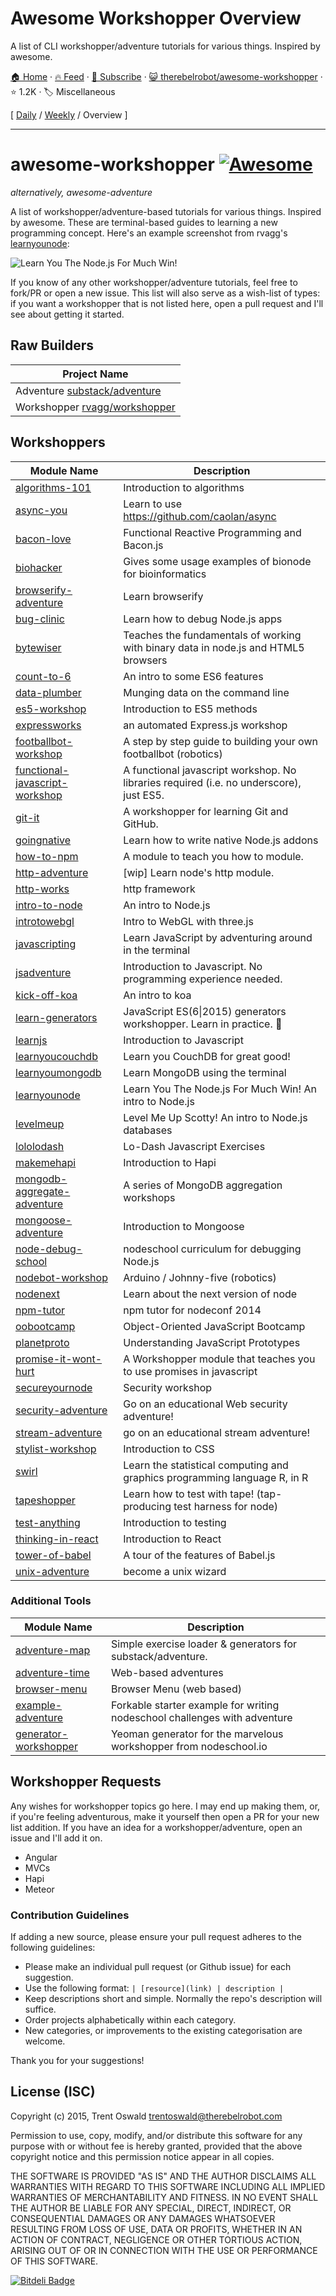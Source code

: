 # Awesome Workshopper Overview

A list of CLI workshopper/adventure tutorials for various things. Inspired by awesome.

[🏠 Home](/README.md) · [🔥 Feed](https://test.trackawesomelist.com/therebelrobot/awesome-workshopper/rss.xml) · [📮 Subscribe](https://trackawesomelist.us17.list-manage.com/subscribe?u=d2f0117aa829c83a63ec63c2f&id=36a103854c) · [😺 therebelrobot/awesome-workshopper](https://github.com/therebelrobot/awesome-workshopper/blob/master/README.md) · ⭐ 1.2K · 🏷️ Miscellaneous

[ [Daily](/content/therebelrobot/awesome-workshopper/README.md) / [Weekly](/content/therebelrobot/awesome-workshopper/week/README.md) / Overview ]

---

# awesome-workshopper [![Awesome](https://cdn.rawgit.com/sindresorhus/awesome/d7305f38d29fed78fa85652e3a63e154dd8e8829/media/badge.svg)](https://github.com/sindresorhus/awesome)

*alternatively, awesome-adventure*

A list of workshopper/adventure-based tutorials for various things. Inspired by awesome. These are terminal-based guides to learning a new programming concept. Here's an example screenshot from rvagg's [learnyounode](https://github.com/workshopper/learnyounode):

![Learn You The Node.js For Much Win!](https://raw.github.com/rvagg/learnyounode/master/learnyounode.png)

If you know of any other workshopper/adventure tutorials, feel free to fork/PR or open a new issue. This list will also serve as a wish-list of types: if you want a workshopper that is not listed here, open a pull request and I'll see about getting it started.

## Raw Builders

| Project Name                                                                |
| --------------------------------------------------------------------------- |
| Adventure [substack/adventure](https://github.com/substack/adventure)       |
| Workshopper [rvagg/workshopper](https://github.com/workshopper/workshopper) |

## Workshoppers

| Module Name                                                                                  | Description                                                                             |
| -------------------------------------------------------------------------------------------- | --------------------------------------------------------------------------------------- |
| [algorithms-101](https://github.com/linclark/algorithms-101)                                 | Introduction to algorithms                                                              |
| [async-you](https://github.com/bulkan/async-you)                                             | Learn to use <https://github.com/caolan/async>                                          |
| [bacon-love](https://github.com/mikaelbr/bacon-love)                                         | Functional Reactive Programming and Bacon.js                                            |
| [biohacker](https://github.com/bionode/biohacker)                                            | Gives some usage examples of bionode for bioinformatics                                 |
| [browserify-adventure](https://github.com/substack/browserify-adventure)                     | Learn browserify                                                                        |
| [bug-clinic](https://github.com/othiym23/bug-clinic)                                         | Learn how to debug Node.js apps                                                         |
| [bytewiser](https://github.com/maxogden/bytewiser)                                           | Teaches the fundamentals of working with binary data in node.js and HTML5 browsers      |
| [count-to-6](https://github.com/domenic/count-to-6)                                          | An intro to some ES6 features                                                           |
| [data-plumber](https://github.com/maxogden/data-plumber)                                     | Munging data on the command line                                                        |
| [es5-workshop](https://github.com/timoxley/es5-workshop)                                     | Introduction to ES5 methods                                                             |
| [expressworks](https://github.com/azat-co/expressworks)                                      | an automated Express.js workshop                                                        |
| [footballbot-workshop](https://github.com/alanshaw/footballbot-workshop)                     | A step by step guide to building your own footballbot (robotics)                        |
| [functional-javascript-workshop](https://github.com/timoxley/functional-javascript-workshop) | A functional javascript workshop. No libraries required (i.e. no underscore), just ES5. |
| [git-it](https://github.com/jlord/git-it)                                                    | A workshopper for learning Git and GitHub.                                              |
| [goingnative](https://github.com/workshopper/goingnative)                                    | Learn how to write native Node.js addons                                                |
| [how-to-npm](https://github.com/npm/how-to-npm)                                              | A module to teach you how to module.                                                    |
| [http-adventure](https://github.com/yoshuawuyts/http-adventure)                              | \[wip] Learn node's http module.                                                        |
| [http-works](https://github.com/Raynos/http-works)                                           | http framework                                                                          |
| [intro-to-node](https://github.com/sherodtaylor/intro-to-node)                               | An intro to Node.js                                                                     |
| [introtowebgl](https://github.com/alexmackey/IntroToWebGLWithThreeJS)                        | Intro to WebGL with three.js                                                            |
| [javascripting](https://github.com/sethvincent/javascripting)                                | Learn JavaScript by adventuring around in the terminal                                  |
| [jsadventure](https://github.com/mk30/jsadventure)                                           | Introduction to Javascript. No programming experience needed.                           |
| [kick-off-koa](https://github.com/koajs/kick-off-koa)                                        | An intro to koa                                                                         |
| [learn-generators](https://github.com/isRuslan/learn-generators)                             | JavaScript ES(6\|2015) generators workshopper. Learn in practice. :metal:               |
| [learnjs](https://github.com/mikeal/learnjs)                                                 | Introduction to Javascript                                                              |
| [learnyoucouchdb](https://github.com/robertkowalski/learnyoucouchdb)                         | Learn you CouchDB for great good!                                                       |
| [learnyoumongodb](https://github.com/braz/learnyoumongodb)                                   | Learn MongoDB using the terminal                                                        |
| [learnyounode](https://github.com/workshopper/learnyounode)                                  | Learn You The Node.js For Much Win! An intro to Node.js                                 |
| [levelmeup](https://github.com/workshopper/levelmeup)                                        | Level Me Up Scotty! An intro to Node.js databases                                       |
| [lololodash](https://github.com/mdunisch/lololodash)                                         | Lo-Dash Javascript Exercises                                                            |
| [makemehapi](https://github.com/nvcexploder/makemehapi)                                      | Introduction to Hapi                                                                    |
| [mongodb-aggregate-adventure](https://github.com/braz/mongodb-aggregate-adventure)           | A series of MongoDB aggregation workshops                                               |
| [mongoose-adventure](https://github.com/wearefractal/mongoose-adventure)                     | Introduction to Mongoose                                                                |
| [node-debug-school](https://github.com/joyent/node-debug-school)                             | nodeschool curriculum for debugging Node.js                                             |
| [nodebot-workshop](https://github.com/tableflip/nodebot-workshop)                            | Arduino / Johnny-five (robotics)                                                        |
| [nodenext](https://github.com/geek/nodenext)                                                 | Learn about the next version of node                                                    |
| [npm-tutor](https://github.com/timoxley/npm-tutor)                                           | npm tutor for nodeconf 2014                                                             |
| [oobootcamp](https://github.com/winsonwq/OOBootcamp.js)                                      | Object-Oriented JavaScript Bootcamp                                                     |
| [planetproto](https://github.com/sporto/planetproto)                                         | Understanding JavaScript Prototypes                                                     |
| [promise-it-wont-hurt](https://github.com/stevekane/promise-it-wont-hurt)                    | A Workshopper module that teaches you to use promises in javascript                     |
| [secureyournode](https://github.com/someoneweird/secureyournode)                             | Security workshop                                                                       |
| [security-adventure](https://github.com/toolness/security-adventure)                         | Go on an educational Web security adventure!                                            |
| [stream-adventure](https://github.com/substack/stream-adventure)                             | go on an educational stream adventure!                                                  |
| [stylist-workshop](https://github.com/alanshaw/stylist)                                      | Introduction to CSS                                                                     |
| [swirl](https://github.com/swirldev/swirl)                                                   | Learn the statistical computing and graphics programming language R, in R               |
| [tapeshopper](https://github.com/tomgco/tapeshopper)                                         | Learn how to test with tape! (tap-producing test harness for node)                      |
| [test-anything](https://github.com/finnp/test-anything)                                      | Introduction to testing                                                                 |
| [thinking-in-react](https://github.com/asbjornenge/thinking-in-react)                        | Introduction to React                                                                   |
| [tower-of-babel](https://github.com/yosuke-furukawa/tower-of-babel)                          | A tour of the features of Babel.js                                                      |
| [unix-adventure](https://github.com/substack/unix-adventure)                                 | become a unix wizard                                                                    |

### Additional Tools

| Module Name                                                                  | Description                                                               |
| ---------------------------------------------------------------------------- | ------------------------------------------------------------------------- |
| [adventure-map](https://github.com/timoxley/adventure-map)                   | Simple exercise loader & generators for substack/adventure.               |
| [adventure-time](https://github.com/maxogden/adventure-time)                 | Web-based adventures                                                      |
| [browser-menu](https://www.npmjs.com/package/browser-menu)                   | Browser Menu (web based)                                                  |
| [example-adventure](https://github.com/substack/example-adventure)           | Forkable starter example for writing nodeschool challenges with adventure |
| [generator-workshopper](https://github.com/mindcookin/generator-workshopper) | Yeoman generator for the marvelous workshopper from nodeschool.io         |

## Workshopper Requests

Any wishes for workshopper topics go here. I may end up making them, or, if you're feeling adventurous, make it yourself then open a PR for your new list addition. If you have an idea for a workshopper/adventure, open an issue and I'll add it on.

*   Angular
*   MVCs
*   Hapi
*   Meteor

### Contribution Guidelines

If adding a new source, please ensure your pull request adheres to the following guidelines:

*   Please make an individual pull request (or Github issue) for each suggestion.
*   Use the following format: `| [resource](link) | description |`
*   Keep descriptions short and simple. Normally the repo's description will suffice.
*   Order projects alphabetically within each category.
*   New categories, or improvements to the existing categorisation are welcome.

Thank you for your suggestions!

## License (ISC)

Copyright (c) 2015, Trent Oswald [trentoswald@therebelrobot.com](https://github.com/therebelrobot/awesome-workshopper/blob/master/README.md/mailto:trentoswald@therebelrobot.com)

Permission to use, copy, modify, and/or distribute this software for any purpose with or without fee is hereby granted, provided that the above copyright notice and this permission notice appear in all copies.

THE SOFTWARE IS PROVIDED "AS IS" AND THE AUTHOR DISCLAIMS ALL WARRANTIES WITH REGARD TO THIS SOFTWARE INCLUDING ALL IMPLIED WARRANTIES OF MERCHANTABILITY AND FITNESS. IN NO EVENT SHALL THE AUTHOR BE LIABLE FOR ANY SPECIAL, DIRECT, INDIRECT, OR CONSEQUENTIAL DAMAGES OR ANY DAMAGES WHATSOEVER RESULTING FROM LOSS OF USE, DATA OR PROFITS, WHETHER IN AN ACTION OF CONTRACT, NEGLIGENCE OR OTHER TORTIOUS ACTION, ARISING OUT OF OR IN CONNECTION WITH THE USE OR PERFORMANCE OF THIS SOFTWARE.

[![Bitdeli Badge](https://d2weczhvl823v0.cloudfront.net/therebelrobot/awesome-workshopper/trend.png)](https://bitdeli.com/free "Bitdeli Badge")

